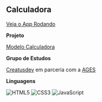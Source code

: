 ## Calculadora
[Veja o App Rodando](https://vercel.live/link/calculadora-nine-beta.vercel.app?via=project-screenshot&p=1&page=/)


**Projeto**

[Modelo Calculadora](https://www.figma.com/file/Lfmj9HfPJb1w2LORQWP8Wn/iPhone-Calculator-(Community)?type=design&node-id=1-74&mode=design&t=5eufEaLHGOLYFe81-0)


**Grupo de Estudos**

[Creatusdev](https://www.linkedin.com/company/creatusdev/about/) em parceria com a [AGES](https://www.ages.pucrs.br/)



**Linguagens** 

![HTML5](https://img.shields.io/badge/html5-%23E34F26.svg?style=for-the-badge&logo=html5&logoColor=white)
![CSS3](https://img.shields.io/badge/css3-%231572B6.svg?style=for-the-badge&logo=css3&logoColor=white)
![JavaScript](https://img.shields.io/badge/javascript-%23323330.svg?style=for-the-badge&logo=javascript&logoColor=%23F7DF1E)
